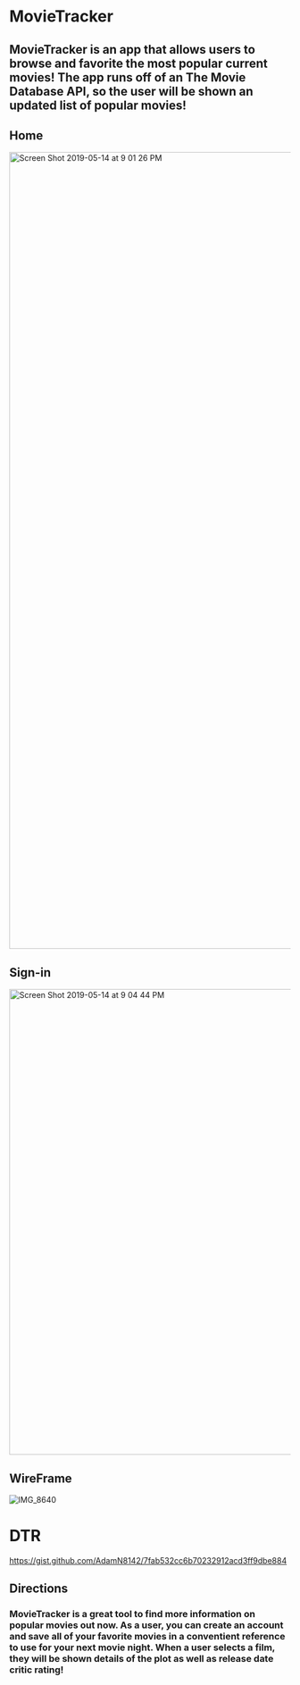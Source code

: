 # MovieTracker 

## MovieTracker is an app that allows users to browse and favorite the most popular current movies! The app runs off of an The Movie Database API, so the user will be shown an updated list of popular movies! 


## Home
<img width="1427" alt="Screen Shot 2019-05-14 at 9 01 26 PM" src="https://user-images.githubusercontent.com/40923979/57745780-ad356480-768b-11e9-93bf-87a9369085de.png">

## Sign-in
<img width="834" alt="Screen Shot 2019-05-14 at 9 04 44 PM" src="https://user-images.githubusercontent.com/40923979/57745844-f980a480-768b-11e9-8ac1-b5b33e48d1bb.png">

## WireFrame

![IMG_8640](https://user-images.githubusercontent.com/40923979/57746050-c68ae080-768c-11e9-8ea5-909ef89e2029.jpg)

# DTR 
https://gist.github.com/AdamN8142/7fab532cc6b70232912acd3ff9dbe884

## Directions 

### MovieTracker is a great tool to find more information on popular movies out now. As a user, you can create an account and save all of your favorite movies in a conventient reference to use for your next movie night. When a user selects a film, they will be shown details of the plot as well as release date critic rating!  
